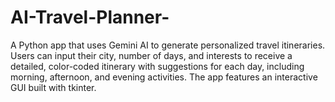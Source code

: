 # AI-Travel-Planner-
A Python app that uses Gemini AI to generate personalized travel itineraries. Users can input their city, number of days, and interests to receive a detailed, color-coded itinerary with suggestions for each day, including morning, afternoon, and evening activities. The app features an interactive GUI built with tkinter.
